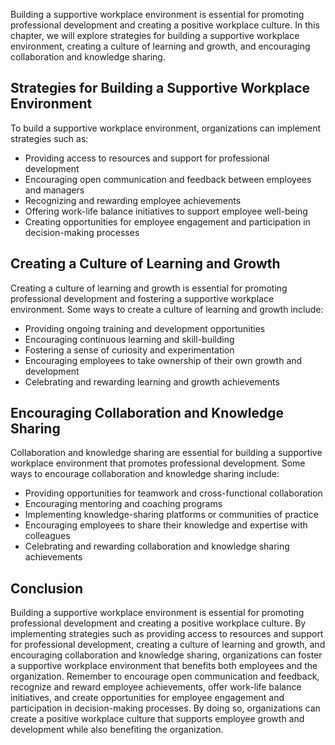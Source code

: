 
Building a supportive workplace environment is essential for promoting professional development and creating a positive workplace culture. In this chapter, we will explore strategies for building a supportive workplace environment, creating a culture of learning and growth, and encouraging collaboration and knowledge sharing.

Strategies for Building a Supportive Workplace Environment
----------------------------------------------------------

To build a supportive workplace environment, organizations can implement strategies such as:

* Providing access to resources and support for professional development
* Encouraging open communication and feedback between employees and managers
* Recognizing and rewarding employee achievements
* Offering work-life balance initiatives to support employee well-being
* Creating opportunities for employee engagement and participation in decision-making processes

Creating a Culture of Learning and Growth
-----------------------------------------

Creating a culture of learning and growth is essential for promoting professional development and fostering a supportive workplace environment. Some ways to create a culture of learning and growth include:

* Providing ongoing training and development opportunities
* Encouraging continuous learning and skill-building
* Fostering a sense of curiosity and experimentation
* Encouraging employees to take ownership of their own growth and development
* Celebrating and rewarding learning and growth achievements

Encouraging Collaboration and Knowledge Sharing
-----------------------------------------------

Collaboration and knowledge sharing are essential for building a supportive workplace environment that promotes professional development. Some ways to encourage collaboration and knowledge sharing include:

* Providing opportunities for teamwork and cross-functional collaboration
* Encouraging mentoring and coaching programs
* Implementing knowledge-sharing platforms or communities of practice
* Encouraging employees to share their knowledge and expertise with colleagues
* Celebrating and rewarding collaboration and knowledge sharing achievements

Conclusion
----------

Building a supportive workplace environment is essential for promoting professional development and creating a positive workplace culture. By implementing strategies such as providing access to resources and support for professional development, creating a culture of learning and growth, and encouraging collaboration and knowledge sharing, organizations can foster a supportive workplace environment that benefits both employees and the organization. Remember to encourage open communication and feedback, recognize and reward employee achievements, offer work-life balance initiatives, and create opportunities for employee engagement and participation in decision-making processes. By doing so, organizations can create a positive workplace culture that supports employee growth and development while also benefiting the organization.
